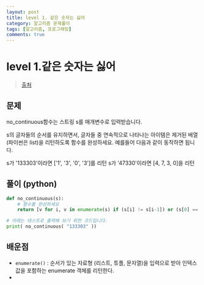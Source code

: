 ```yaml
---
layout: post
title: level 1. 같은 숫자는 싫어
category: 알고리즘 문제풀이
tags: [알고리즘, 프로그래밍]
comments: true
---
```

# level 1.같은 숫자는 싫어
> [출처](http://tryhelloworld.co.kr/challenge_codes/86)

## 문제
no_continuous함수는 스트링 s를 매개변수로 입력받습니다.

s의 글자들의 순서를 유지하면서, 글자들 중 연속적으로 나타나는 아이템은 제거된 배열(파이썬은 list)을 리턴하도록 함수를 완성하세요.
예를들어 다음과 같이 동작하면 됩니다.

s가 '133303'이라면 ['1', '3', '0', '3']를 리턴
s가 '47330'이라면 [4, 7, 3, 0]을 리턴

## 풀이 (python)
```python
def no_continuous(s):
    # 함수를 완성하세요
	return [v for i, v in enumerate(s) if (s[i] != s[i-1]) or (s[0] == s[-1])]

# 아래는 테스트로 출력해 보기 위한 코드입니다.
print( no_continuous( "133303" ))
```


## 배운점
- `enumerate()` : 순서가 있는 자료형 (리스트, 튜플, 문자열)을 입력으로 받아 인텍스 값을 포함하는 enumerate 객체를 리턴한다.
- 
